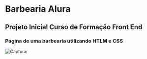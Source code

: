 # Barbearia Alura
## Projeto Inicial Curso de Formação Front End
### Página de uma barbearia utilizando HTLM e CSS

![Capturar](https://user-images.githubusercontent.com/94813579/167740821-7d79d5e2-3c4e-43b4-bba8-7e2fbb9bd716.JPG)
